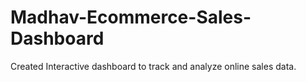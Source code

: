 # Madhav-Ecommerce-Sales-Dashboard
Created Interactive dashboard to track and analyze online sales data. 
